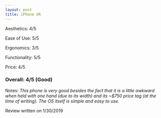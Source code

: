 ```yaml
---
layout: post
title: iPhone XR
---
```


Aesthetics: 4/5

Ease of Use: 5/5

Ergonomics: 3/5

Functionality: 5/5

Price: 4/5

### Overall: 4/5 (Good)

Notes: *This phone is very good besides the fact that it is a little awkward when held with one hand (due to its width) and its 
~$750 price tag (at the time of writing). The OS itself is simple and easy to use.*

Review written on 1/30/2019

